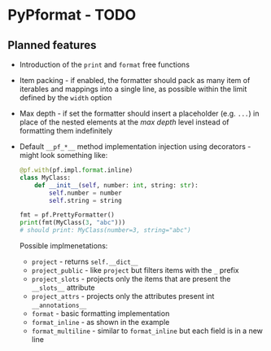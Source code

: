 # PyPformat - TODO

## Planned features

- Introduction of the `print` and `format` free functions

- Item packing - if enabled, the formatter should pack as many item of iterables and mappings into a single line, as possible within the limit defined by the `width` option

- Max depth - if set the formatter should insert a placeholder (e.g. `...`) in place of the nested elements at the *max depth* level instead of formatting them indefinitely

- Default `__pf_*__` method implementation injection using decorators - might look something like:
  ```python
  @pf.with(pf.impl.format.inline)
  class MyClass:
      def __init__(self, number: int, string: str):
          self.number = number
          self.string = string

  fmt = pf.PrettyFormatter()
  print(fmt(MyClass(3, "abc")))
  # should print: MyClass(number=3, string="abc")
  ```

  Possible implmenetations:

  - `project` - returns `self.__dict__`
  - `project_public` - like `project` but filters items with the `_` prefix
  - `project_slots` - projects only the items that are present the `__slots__` attribute
  - `project_attrs` - projects only the attributes present int `__annotations__`
  - `format` - basic formatting implementation
  - `format_inline` - as shown in the example
  - `format_multiline` - similar to `format_inline` but each field is in a new line
